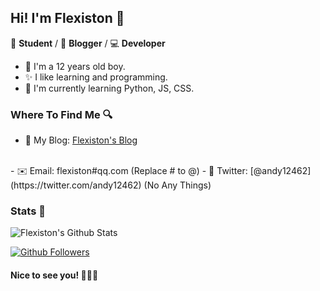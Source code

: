 ## Hi! I'm Flexiston 👋

📄 **Student** / 🎨 **Blogger** / 💻 **Developer**

- 🎉 I'm a 12 years old boy.
- ✨ I like learning and programming.
- 🌱 I'm currently learning Python, JS, CSS.

### Where To Find Me 🔍

- 📝 My Blog: [Flexiston's Blog](https://flexiston.com)
<br>
- ✉️ Email: flexiston#qq.com (Replace # to @)
- 🐤 Twitter: [@andy12462](https://twitter.com/andy12462) (No Any Things)

### Stats 🎈

![Flexiston's Github Stats](https://github-readme-stats.vercel.app/api?username=Flexiston&show_icons=true&title_color=2196f3&icon_color=2196f3&text_color=4c4948&bg_color=ffffff)

[![Github Followers](https://img.shields.io/badge/dynamic/json?logo=github&label=GitHub%20Followers&labelColor=282c34&color=181717&query=%24.data.totalSubs&url=https%3A%2F%2Fapi.spencerwoo.com%2Fsubstats%2F%3Fsource%3Dgithub%26queryKey%3DFlexiston&style=flat-square)](https://github.com/Flexiston?tab=followers)

#### Nice to see you! 🤣🤣🤣
